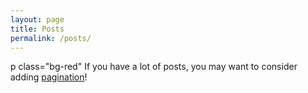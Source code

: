 ```yaml
---
layout: page
title: Posts
permalink: /posts/
---
```


p class="bg-red"
  If you have a lot of posts, you may want to consider adding [pagination](https://www.bridgetownrb.com/docs/content/pagination)!
